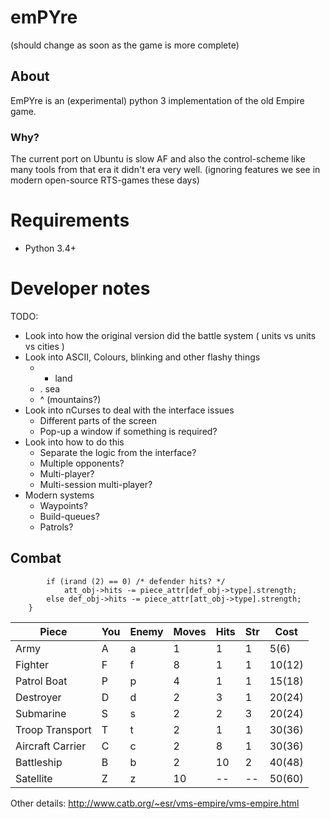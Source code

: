 # emPYre
(should change as soon as the game is more complete)

## About
EmPYre is an (experimental) python 3 implementation of the old Empire game.

### Why?
The current port on Ubuntu is slow AF and also the control-scheme like many tools from that era it didn't era very well. (ignoring features we see in modern open-source RTS-games these days)

# Requirements
* Python 3.4+

# Developer notes
TODO:
* Look into how the original version did the battle system ( units vs units vs cities )
* Look into ASCII, Colours, blinking and other flashy things
  * + land
  * . sea
  * ^ (mountains?)
* Look into nCurses to deal with the interface issues
  * Different parts of the screen
  * Pop-up a window if something is required?
* Look into how to do this
  * Separate the logic from the interface?
  * Multiple opponents?
  * Multi-player?
  * Multi-session multi-player?
* Modern systems
  * Waypoints?
  * Build-queues?
  * Patrols?

## Combat

```    while (att_obj->hits > 0 && def_obj->hits > 0) {
        if (irand (2) == 0) /* defender hits? */
            att_obj->hits -= piece_attr[def_obj->type].strength;
        else def_obj->hits -= piece_attr[att_obj->type].strength;
    }
```

|Piece|You|Enemy|Moves|Hits|Str|Cost|
| --- | ---| ---| ---| ---| ---| ---|
|Army|A|a|1|1|1|5(6)|
|Fighter|F|f|8|1|1|10(12)|
|Patrol Boat|P|p|4|1|1|15(18)|
|Destroyer|D|d|2|3|1|20(24)|
|Submarine|S|s|2|2|3|20(24)|
|Troop Transport|T|t|2|1|1|30(36)|
|Aircraft Carrier|C|c|2|8|1|30(36)|
|Battleship|B|b|2|10|2|40(48)|
|Satellite|Z|z|10|--|--|50(60)|

Other details: http://www.catb.org/~esr/vms-empire/vms-empire.html
